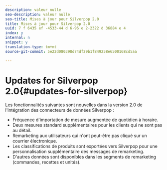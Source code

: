 ```yaml
---
description: valeur nulle
seo-description: valeur nulle
seo-title: Mises à jour pour Silverpop 2.0
title: Mises à jour pour Silverpop 2.0
uuid: 7 f 6435 ef -4533-44 d 6-96 e 2-2322 d 36884 e 4
index: y
internal: n
snippet: y
translation-type: tm+mt
source-git-commit: 5e22d080398d74df29b1f849258e6500168cd5aa

---
```



# Updates for Silverpop 2.0{#updates-for-silverpop}

Les fonctionnalités suivantes sont nouvelles dans la version 2.0 de l'intégration des connecteurs de données Silverpop :

* Fréquence d'importation de mesure augmentée de quotidien à horaire.
* Deux mesures standard supplémentaires pour les clients qui ne sont pas au détail.
* Remarketing aux utilisateurs qui n'ont peut-être pas cliqué sur un courrier électronique.
* Les classifications de produits sont exportées vers Silverpop pour une personnalisation supplémentaire des messages de remarketing.
* D'autres données sont disponibles dans les segments de remarketing (commandes, recettes et unités).


